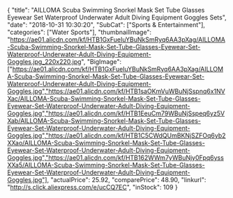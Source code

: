 {
	"title": "AILLOMA Scuba Swimming Snorkel Mask Set Tube Glasses Eyewear Set Waterproof Underwater Adult Diving Equipment Goggles Sets",
	"date": "2018-10-31 10:30:20",
	"SubCat": ["Sports & Entertainment"],
	"categories": ["Water Sports"],
	"thumbnailImage": "https://ae01.alicdn.com/kf/HTB1GxFueIuYBuNkSmRyq6AA3pXag/AILLOMA-Scuba-Swimming-Snorkel-Mask-Set-Tube-Glasses-Eyewear-Set-Waterproof-Underwater-Adult-Diving-Equipment-Goggles.jpg_220x220.jpg",
	"BigImage": ["https://ae01.alicdn.com/kf/HTB1GxFueIuYBuNkSmRyq6AA3pXag/AILLOMA-Scuba-Swimming-Snorkel-Mask-Set-Tube-Glasses-Eyewear-Set-Waterproof-Underwater-Adult-Diving-Equipment-Goggles.jpg","https://ae01.alicdn.com/kf/HTB1saOKmVuWBuNjSspnq6x1NVXac/AILLOMA-Scuba-Swimming-Snorkel-Mask-Set-Tube-Glasses-Eyewear-Set-Waterproof-Underwater-Adult-Diving-Equipment-Goggles.jpg","https://ae01.alicdn.com/kf/HTB1EeuCm79WBuNjSspeq6yz5VXab/AILLOMA-Scuba-Swimming-Snorkel-Mask-Set-Tube-Glasses-Eyewear-Set-Waterproof-Underwater-Adult-Diving-Equipment-Goggles.jpg","https://ae01.alicdn.com/kf/HTB1C5CWdQUmBKNjSZFOq6yb2XXao/AILLOMA-Scuba-Swimming-Snorkel-Mask-Set-Tube-Glasses-Eyewear-Set-Waterproof-Underwater-Adult-Diving-Equipment-Goggles.jpg","https://ae01.alicdn.com/kf/HTB162WWm7yWBuNjy0Fpq6yssXXa5/AILLOMA-Scuba-Swimming-Snorkel-Mask-Set-Tube-Glasses-Eyewear-Set-Waterproof-Underwater-Adult-Diving-Equipment-Goggles.jpg"],
	"actualPrice": 25.92,
	"comparePrice": 48.90,
	"linkurl": "http://s.click.aliexpress.com/e/ucCQ7EC",
	"inStock": 109
}
